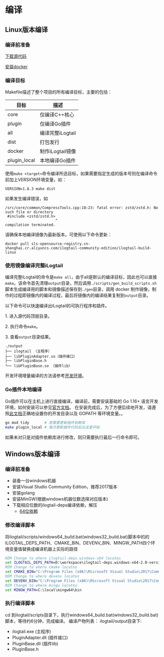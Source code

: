 # 编译

## Linux版本编译

### 编译前准备

[下载源代码](download.md)

[安装docker](https://docs.docker.com/engine/install/)

### 编译目标 <a name="veSpV"></a>

Makefile描述了整个项目的所有编译目标，主要的包括：

| **目标** | **描述** |
| --- | --- |
| core | 仅编译C++核心 |
| plugin | 仅编译Go插件 |
| all | 编译完整iLogtail |
| dist | 打包发行 |
| docker | 制作iLogtail镜像 |
| plugin_local | 本地编译Go插件 |

使用`make <target>`命令编译所选目标，如果需要指定生成的版本号则在编译命令前加上VERSION环境变量，如：

```shell
VERSION=1.8.3 make dist
```

如果发生编译错误，如

``` shell
/src/core/common/CompressTools.cpp:18:23: fatal error: zstd/zstd.h: No such file or directory
 #include <zstd/zstd.h>
                       ^
compilation terminated.
```

请确保本地编译镜像为最新版本。可使用以下命令更新：

``` shell
docker pull sls-opensource-registry.cn-shanghai.cr.aliyuncs.com/ilogtail-community-edition/ilogtail-build-linux
```

### 使用镜像编译完整iLogtail

编译完整iLogtail的命令是`make all`，由于all是默认的编译目标，因此也可以直接`make`。该命令首先清理`output`目录，然后调用`./scripts/gen_build_scripts.sh`脚本生成编译用的脚本和镜像描述保存到`./gen`目录，调用 docker 制作镜像，制作的过程即镜像内的编译过程，最后将镜像内的编译结果复制到`output`目录。

以下命令可以快速编译出iLogtail的可执行程序和插件。

1\. 进入源代码顶层目录。

2\. 执行命令`make`。

3\. 查看`output`目录结果。

```text
./output
├── ilogtail （主程序）
├── libPluginAdapter.so（插件接口）
├── libPluginBase.h
└── libPluginBase.so （插件lib）
```

开发环境增量编译的方法请参考[开发环境](../../developer-guide/development-environment.md)。

### Go插件本地编译

Go插件可以在主机上进行直接编译，编译前，需要安装基础的 Go 1.16+
语言开发环境，如何安装可以参见[官方文档](https://golang.org/doc/install)。
在安装完成后，为了方便后续地开发，请遵照[此文档](https://golang.org/doc/code#Organization)正确地设置你的开发目录以及 GOPATH 等环境变量。。

```bash
go mod tidy       # 若需要更新插件依赖库
make plugin_local # 每次更新插件代码后从这里开始
```

如果未对只是对插件依赖库进行修改，则只需要执行最后一行命令即可。

## Windows版本编译

### 编译前准备

- 装备一台windows机器
- 安装Visual Studio Community Edition，推荐2017版本
- 安装golang
- 安装MinGW(根据windows机器位数选择对应版本)
- 下载相应位数的ilogtail-deps编译依赖，解压
  - [64位依赖](https://ilogtail-community-edition.oss-cn-shanghai.aliyuncs.com/prebuilt-dependencies/2.0/ilogtail-deps.windows-x64-2.0-version.zip)

### 修改编译脚本

将ilogtail/scripts/windows64_build.bat(windows32_build.bat)脚本中的的ILOGTAIL_DEPS_PATH、CMAKE_BIN、DEVENV_BIN、MINGW_PATH四个环境变量值替换成编译机器上实际的路径

``` bat
REM Change to where ilogtail-deps.windows-x64 locates
set ILOGTAIL_DEPS_PATH=D:\workspace\ilogtail-deps.windows-x64-2.0-version
REM Change to where cmake locates
set CMAKE_BIN="C:\Program Files (x86)\Microsoft Visual Studio\2017\Community\Common7\IDE\CommonExtensions\Microsoft\CMake\CMake\bin\cmake"
REM Change to where devenv locates
set DEVENV_BIN="C:\Program Files (x86)\Microsoft Visual Studio\2017\Community\Common7\IDE\devenv.com"
REM Change to where mingw locates
set MINGW_PATH=C:\local\mingw64\bin
```

### 执行编译脚本

cd 到ilogtail/scripts目录下，执行windows64_build.bat(windows32_build.bat)脚本，等待约6分钟，完成编译。
编译产物列表：
ilogtail/output目录下:
- ilogtail.exe (主程序)
- PluginAdapter.dll (插件接口)
- PluginBase.dll (插件lib)
- PluginBase.h
